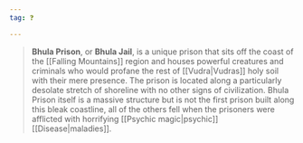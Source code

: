 ```yaml
---
tag: ❓

---
```

> **Bhula Prison**, or **Bhula Jail**, is a unique prison that sits off the coast of the [[Falling Mountains]] region and houses powerful creatures and criminals who would profane the rest of [[Vudra|Vudras]] holy soil with their mere presence. The prison is located along a particularly desolate stretch of shoreline with no other signs of civilization. Bhula Prison itself is a massive structure but is not the first prison built along this bleak coastline, all of the others fell when the prisoners were afflicted with horrifying [[Psychic magic|psychic]] [[Disease|maladies]].









